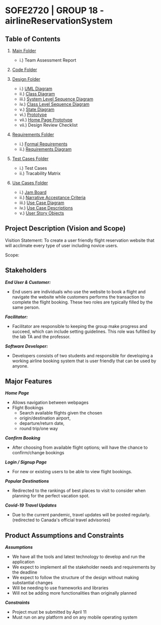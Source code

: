 # SOFE2720 | GROUP 18 - airlineReservationSystem

## Table of Contents
1. [Main Folder](https://github.com/SOFE2720/airlineReservationSystem)
      * i.) Team Assessment Report

2. [Code Folder](https://github.com/SOFE2720/airlineReservationSystem/tree/master/Code)

3. [Design Folder](https://github.com/SOFE2720/airlineReservationSystem/tree/master/Design)
      * i.) [UML Diagram](https://github.com/SOFE2720/airlineReservationSystem/blob/master/Design/umlDiagram.pdf) 
      * ii.) [Class Diagram](https://github.com/SOFE2720/airlineReservationSystem/blob/master/Design/conceptualClassDraft.pdf) 
      * iii.) [System Level Sequence Diagram](https://github.com/SOFE2720/airlineReservationSystem/blob/master/Design/systemLevelSequenceDiagram.pdf)
      * iv.) [Class Level Sequence Diagram](https://github.com/SOFE2720/airlineReservationSystem/blob/master/Design/classLevelSequenceDiagram.pdf)
      * v.) [State Diagram](https://github.com/SOFE2720/airlineReservationSystem/blob/master/Design/stateModelDiagram.pdf)
      * vi.) [Prototype](https://github.com/SOFE2720/airlineReservationSystem/blob/master/Design/wireFrame.pdf)
      * vii.) [Home Page Prototype](https://github.com/SOFE2720/airlineReservationSystem/blob/master/Design/homePrototype.pdf)
      * vii.) Design Review Checklist
 
4. [Requirements Folder](https://github.com/SOFE2720/airlineReservationSystem/tree/master/Requirements)
      * i.) [Formal Requirements](https://github.com/SOFE2720/airlineReservationSystem/blob/master/Requirements/formalRequirements.pdf) 
      * ii.) [Requirements Diagram](https://github.com/SOFE2720/airlineReservationSystem/blob/master/Requirements/requirementsDiagram.pdf)

5. [Test Cases Folder](https://github.com/SOFE2720/airlineReservationSystem/tree/master/Test%20Case)
      * i.) Test Cases
      * ii.) Tracability Matrix

6. [Use Cases Folder](https://github.com/SOFE2720/airlineReservationSystem/tree/master/Use%20Cases)
      * i.) [Jam Board](https://github.com/SOFE2720/airlineReservationSystem/blob/master/Use%20Cases/jamboard.pdf)
      * ii.) [Narrative Acceptance Criteria](https://github.com/SOFE2720/airlineReservationSystem/blob/master/Use%20Cases/narrativeAcceptanceCriteria.pdf)
      * iii.) [Use Case Diagram](https://github.com/SOFE2720/airlineReservationSystem/blob/master/Use%20Cases/useCaseDiagram.pdf)
      * iv.) [Use Case Descriptions](https://github.com/SOFE2720/airlineReservationSystem/blob/master/Use%20Cases/useCaseDescriptions.pdf)
      * v.) [User Story Objects](https://github.com/SOFE2720/airlineReservationSystem/blob/master/Use%20Cases/userStoryObjects.pdf)

## Project Description (Vision and Scope)
Visition Statement: To create a user friendly flight reservation website that will acclimate every type of user including novice users.

Scope: 

## Stakeholders
***End User & Customer:*** 
   * End users are individuals who use the website to book a flight and navigate the website while customers performs the transaction to complete the flight booking. These two roles are typically filled by the same person.

***Facilitator:*** 
   * Facilitator are responsible to keeping the group make progress and succeed, which can include setting guidelines. This role was fufilled by the lab TA and the professor.

***Software Developer:***
   * Developers consists of two students and responsible for developing a working airline booking system that is user friendly that can be used by anyone.

## Major Features
 ***Home Page***
   * Allows navigation between webpages
   * Flight Bookings
      * Search available flights given the chosen 
      * origin/destination airport, 
      * departure/return date,
      * round trip/one way

 ***Confirm Booking***
   * After choosing from available flight options; will have the chance to confirm/change bookings

 ***Login / Signup Page***
   * For new or existing users to be able to view flight bookings.

 ***Popular Destinations***
   * Redirected to the rankings of best places to visit to consider when planning for the perfect vacation spot.

 ***Covid-19 Travel Updates***
   * Due to the current pandemic, travel updates will be posted regularly. (redirected to Canada's official travel advisories) 

## Product Assumptions and Constraints
 ***Assumptions***
   * We have all the tools and latest technology to develop and run the application
   * We expect to implement all the stakeholder needs and requirements by the deadline
   * We expect to follow the structure of the design without making substantial changes
   * Will be needing to use frameworks and libraries
   * Will not be adding more functionalities than originally planned

 ***Constraints***
   * Project must be submitted by April 11
   * Must run on any platform and on any mobile operating system
